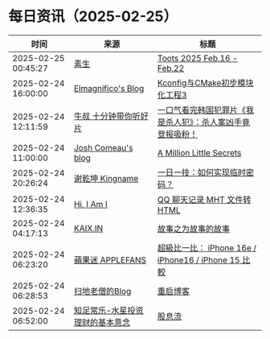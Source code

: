 ﻿# 每日资讯（2025-02-25）

|时间|来源|标题|
|---|---|---|
|2025-02-25 00:45:27|[素生](http://z.arlmy.me/atom.xml)|[Toots 2025 Feb.16 - Feb.22](http://z.arlmy.me/posts/MastodonArchives/2025/MastodonTootsArchives_20250222/)|
|2025-02-24 16:00:00|[Elmagnifico's Blog](http://elmagnifico.tech/feed.xml)|[Kconfig与CMake初步模块化工程3](https://elmagnifico.tech/2025/02/25/Kconfig-CMake3/)|
|2025-02-24 12:11:59|[牛叔 十分钟带你听好片](https://getpodcast.xyz/data/ximalaya/11534451.xml)|[一口气看完韩国犯罪片《我是杀人犯》：杀人案凶手竟登报吸粉！](https://www.ximalaya.com/sound/808522994)|
|2025-02-24 11:00:00|[Josh Comeau's blog](https://www.joshwcomeau.com/rss.xml)|[A Million Little Secrets](https://www.joshwcomeau.com/blog/whimsical-animations/)|
|2025-02-24 20:26:24|[谢乾坤 Kingname](http://www.kingname.info/atom.xml)|[一日一技：如何实现临时密码？](https://www.kingname.info/2025/02/24/temp-secret/)|
|2025-02-24 12:36:35|[Hi, I Am I](https://5ime.cn/atom.xml)|[QQ 聊天记录 MHT 文件转 HTML](https://5ime.cn/mht2html.html)|
|2025-02-24 04:17:13|[KAIX.IN](https://kaix.in/feed/)|[故事之为故事的故事](https://kaix.in/2025/0224-stories-come-to-be--written/)|
|2025-02-24 06:23:20|[蘋果迷 APPLEFANS](https://applefans.today/feed/)|[超級比一比： iPhone 16e / iPhone16 / iPhone 15 比較](https://applefans.today/2025-02-iphone16e-iphone16-iphone15-compare/)|
|2025-02-24 06:28:53|[扫地老僧的Blog](https://doyj.com/feed/)|[重启博客](https://doyj.com/2025/02/24/%e9%87%8d%e5%90%af%e5%8d%9a%e5%ae%a2/)|
|2025-02-24 06:52:00|[知足常乐-水星投资理财的基本意念](http://mercurychong.blogspot.com/feeds/posts/default)|[股息流](http://mercurychong.blogspot.com/2025/02/blog-post.html)|
